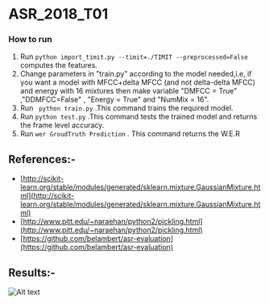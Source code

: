 # ASR_2018_T01
### How to run
1) Run ```python import_timit.py --timit=./TIMIT --preprocessed=False``` computes the features.
2) Change parameters in "train.py" according to the model needed,i.e, if you want a model with MFCC+delta MFCC (and not delta-delta MFCC) and energy with 16 mixtures then make variable "DMFCC = True" ,"DDMFCC=False" , "Energy = True" and "NumMix = 16".
3) Run ``` python train.py``` .This command trains the required model.
4) Run ```python test.py``` .This command tests the trained model and returns the frame level accuracy.
5) Run ```wer GroudTruth Prediction``` . This command returns the W.E.R
## References:-

- [http://scikit-learn.org/stable/modules/generated/sklearn.mixture.GaussianMixture.html](http://scikit-learn.org/stable/modules/generated/sklearn.mixture.GaussianMixture.html)
- [http://www.pitt.edu/~naraehan/python2/pickling.html](http://www.pitt.edu/~naraehan/python2/pickling.html)
- [https://github.com/belambert/asr-evaluation](https://github.com/belambert/asr-evaluation)

## Results:-

![Alt text]("https://github.com/utkarsh1705/ASR_2018_T01/blob/master/p1/results/results.png")

